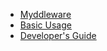 <!-- docs/_sidebar.md -->

* [Myddleware](/)
* [Basic Usage](basic_usage.md)
* [Developer's Guide](dev_guide.md)
<!-- * [Guide](guide.md) -->
